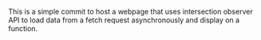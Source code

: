 This is a simple commit to host a webpage that uses intersection observer API to load data from a fetch request asynchronously and display on a function.
